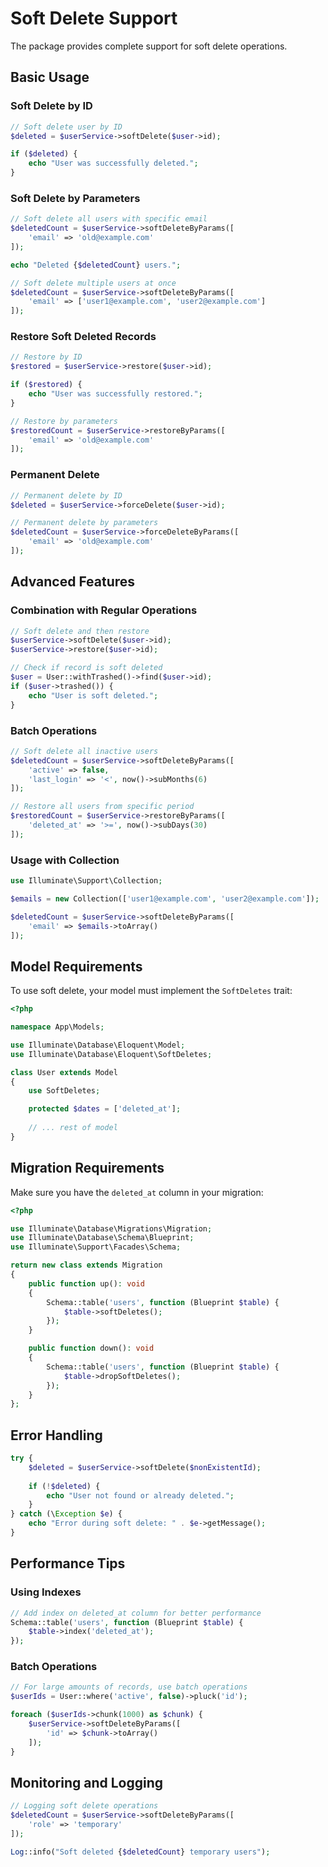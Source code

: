 # Soft Delete Support

The package provides complete support for soft delete operations.

## Basic Usage

### Soft Delete by ID

```php
// Soft delete user by ID
$deleted = $userService->softDelete($user->id);

if ($deleted) {
    echo "User was successfully deleted.";
}
```

### Soft Delete by Parameters

```php
// Soft delete all users with specific email
$deletedCount = $userService->softDeleteByParams([
    'email' => 'old@example.com'
]);

echo "Deleted {$deletedCount} users.";

// Soft delete multiple users at once
$deletedCount = $userService->softDeleteByParams([
    'email' => ['user1@example.com', 'user2@example.com']
]);
```

### Restore Soft Deleted Records

```php
// Restore by ID
$restored = $userService->restore($user->id);

if ($restored) {
    echo "User was successfully restored.";
}

// Restore by parameters
$restoredCount = $userService->restoreByParams([
    'email' => 'old@example.com'
]);
```

### Permanent Delete

```php
// Permanent delete by ID
$deleted = $userService->forceDelete($user->id);

// Permanent delete by parameters
$deletedCount = $userService->forceDeleteByParams([
    'email' => 'old@example.com'
]);
```

## Advanced Features

### Combination with Regular Operations

```php
// Soft delete and then restore
$userService->softDelete($user->id);
$userService->restore($user->id);

// Check if record is soft deleted
$user = User::withTrashed()->find($user->id);
if ($user->trashed()) {
    echo "User is soft deleted.";
}
```

### Batch Operations

```php
// Soft delete all inactive users
$deletedCount = $userService->softDeleteByParams([
    'active' => false,
    'last_login' => '<', now()->subMonths(6)
]);

// Restore all users from specific period
$restoredCount = $userService->restoreByParams([
    'deleted_at' => '>=', now()->subDays(30)
]);
```

### Usage with Collection

```php
use Illuminate\Support\Collection;

$emails = new Collection(['user1@example.com', 'user2@example.com']);

$deletedCount = $userService->softDeleteByParams([
    'email' => $emails->toArray()
]);
```

## Model Requirements

To use soft delete, your model must implement the `SoftDeletes` trait:

```php
<?php

namespace App\Models;

use Illuminate\Database\Eloquent\Model;
use Illuminate\Database\Eloquent\SoftDeletes;

class User extends Model
{
    use SoftDeletes;

    protected $dates = ['deleted_at'];
    
    // ... rest of model
}
```

## Migration Requirements

Make sure you have the `deleted_at` column in your migration:

```php
<?php

use Illuminate\Database\Migrations\Migration;
use Illuminate\Database\Schema\Blueprint;
use Illuminate\Support\Facades\Schema;

return new class extends Migration
{
    public function up(): void
    {
        Schema::table('users', function (Blueprint $table) {
            $table->softDeletes();
        });
    }

    public function down(): void
    {
        Schema::table('users', function (Blueprint $table) {
            $table->dropSoftDeletes();
        });
    }
};
```

## Error Handling

```php
try {
    $deleted = $userService->softDelete($nonExistentId);
    
    if (!$deleted) {
        echo "User not found or already deleted.";
    }
} catch (\Exception $e) {
    echo "Error during soft delete: " . $e->getMessage();
}
```

## Performance Tips

### Using Indexes

```php
// Add index on deleted_at column for better performance
Schema::table('users', function (Blueprint $table) {
    $table->index('deleted_at');
});
```

### Batch Operations

```php
// For large amounts of records, use batch operations
$userIds = User::where('active', false)->pluck('id');

foreach ($userIds->chunk(1000) as $chunk) {
    $userService->softDeleteByParams([
        'id' => $chunk->toArray()
    ]);
}
```

## Monitoring and Logging

```php
// Logging soft delete operations
$deletedCount = $userService->softDeleteByParams([
    'role' => 'temporary'
]);

Log::info("Soft deleted {$deletedCount} temporary users");
```
